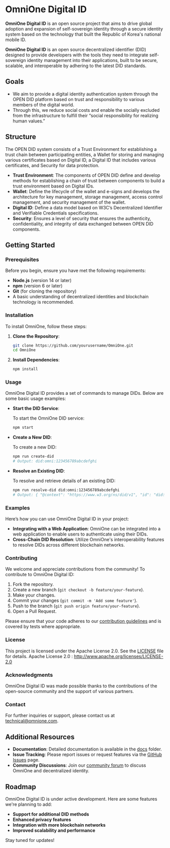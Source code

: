 # OmniOne Digital ID

**OmniOne Digital ID** is an open source project that aims to drive global adoption and expansion of self-sovereign identity through a secure identity system based on the technology that built the Republic of Korea's national mobile ID.

**OmniOne Digital ID** is an open source decentralized identifier (DID) designed to provide developers with the tools they need to integrate self-sovereign identity management into their applications, built to be secure, scalable, and interoperable by adhering to the latest DID standards.

## Goals

- We aim to provide a digital identity authentication system through the OPEN DID platform based on trust and responsibility to various members of the digital world.
- Through this, we reduce social costs and enable the socially excluded from the infrastructure to fulfill their “social responsibility for realizing human values.”

## Structure
The OPEN DID system consists of a Trust Environment for establishing a trust chain between participating entities, a Wallet for storing and managing various certificates based on Digital ID, a Digital ID that includes various certificates, and Security for data protection.

- **Trust Environment**: The components of OPEN DID define and develop methods for establishing a chain of trust between components to build a trust environment based on Digital IDs.
- **Wallet**: Define the lifecycle of the wallet and e-signs and develops the architecture for key management, storage management, access control management, and security management of the wallet.
- **Digital ID**: Define a data model based on W3C’s Decentralized Identifier and Verifiable Credentials specifications.
- **Security**: Ensures a level of security that ensures the authenticity, confidentiality, and integrity of data exchanged between OPEN DID components.

## Getting Started

### Prerequisites

Before you begin, ensure you have met the following requirements:

- **Node.js** (version 14 or later)
- **npm** (version 6 or later)
- **Git** (for cloning the repository)
- A basic understanding of decentralized identities and blockchain technology is recommended.

### Installation

To install OmniOne, follow these steps:

1. **Clone the Repository**:

    ```bash
    git clone https://github.com/yourusername/OmniOne.git
    cd OmniOne
    ```

2. **Install Dependencies**:

    ```bash
    npm install
    ```

### Usage

OmniOne Digital ID provides a set of commands to manage DIDs. Below are some basic usage examples:

- **Start the DID Service**:

    To start the OmniOne DID service:

    ```bash
    npm start
    ```

- **Create a New DID**:

    To create a new DID:

    ```bash
    npm run create-did
    # Output: did:omni:123456789abcdefghi
    ```

- **Resolve an Existing DID**:

    To resolve and retrieve details of an existing DID:

    ```bash
    npm run resolve-did did:omni:123456789abcdefghi
    # Output: { "@context": "https://www.w3.org/ns/did/v1", "id": "did:omni:123456789abcdefghi", ... }
    ```

### Examples

Here’s how you can use OmniOne Digital ID in your project:

- **Integrating with a Web Application**: OmniOne can be integrated into a web application to enable users to authenticate using their DIDs.
- **Cross-Chain DID Resolution**: Utilize OmniOne's interoperability features to resolve DIDs across different blockchain networks.

### Contributing

We welcome and appreciate contributions from the community! To contribute to OmniOne Digital ID:

1. Fork the repository.
2. Create a new branch (`git checkout -b feature/your-feature`).
3. Make your changes.
4. Commit your changes (`git commit -m 'Add some feature'`).
5. Push to the branch (`git push origin feature/your-feature`).
6. Open a Pull Request.

Please ensure that your code adheres to our [contribution guidelines](CONTRIBUTING.md) and is covered by tests where appropriate.

### License

This project is licensed under the Apache License 2.0. See the [LICENSE](LICENSE) file for details.
Apache License 2.0 : http://www.apache.org/licenses/LICENSE-2.0


### Acknowledgments

OmniOne Digital ID was made possible thanks to the contributions of the open-source community and the support of various partners.

### Contact

For further inquiries or support, please contact us at [technical@omnione.com](mailto:technical@omnione.net).

## Additional Resources

- **Documentation**: Detailed documentation is available in the [docs](docs) folder.
- **Issue Tracking**: Please report issues or request features via the [GitHub Issues](https://github.com/yourusername/OmniOne/issues) page.
- **Community Discussions**: Join our [community forum](https://community.omnione.com) to discuss OmniOne and decentralized identity.

## Roadmap

OmniOne Digital ID is under active development. Here are some features we're planning to add:

- **Support for additional DID methods**
- **Enhanced privacy features**
- **Integration with more blockchain networks**
- **Improved scalability and performance**

Stay tuned for updates!


